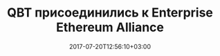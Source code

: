 ---
title: "QBT присоединились к Enterprise Ethereum Alliance"
text: "текст про новость"
date: 2017-07-20T12:56:10+03:00
draft: true
type: "News"
---